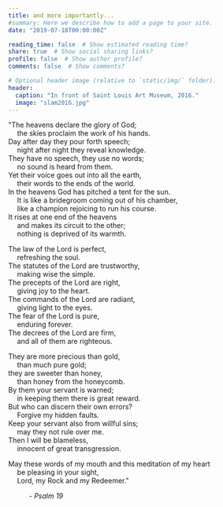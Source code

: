 ```yaml
---
title: and more importantly...
#summary: Here we describe how to add a page to your site.
date: "2019-07-18T00:00:00Z"

reading_time: false  # Show estimated reading time?
share: true  # Show social sharing links?
profile: false  # Show author profile?
comments: false  # Show comments?

# Optional header image (relative to `static/img/` folder).
header:
  caption: "In front of Saint Louis Art Museum, 2016."
  image: "slam2016.jpg"
---
```


"The heavens declare the glory of God;   
&emsp;    the skies proclaim the work of his hands.   
Day after day they pour forth speech;   
&emsp;    night after night they reveal knowledge.   
They have no speech, they use no words;   
&emsp;    no sound is heard from them.   
Yet their voice goes out into all the earth,   
&emsp;    their words to the ends of the world.   
In the heavens God has pitched a tent for the sun.   
&emsp;    It is like a bridegroom coming out of his chamber,   
&emsp;    like a champion rejoicing to run his course.   
It rises at one end of the heavens   
&emsp;    and makes its circuit to the other;   
&emsp;    nothing is deprived of its warmth.   

The law of the Lord is perfect,   
&emsp;    refreshing the soul.   
The statutes of the Lord are trustworthy,   
&emsp;    making wise the simple.   
The precepts of the Lord are right,   
&emsp;    giving joy to the heart.   
The commands of the Lord are radiant,   
&emsp;    giving light to the eyes.   
The fear of the Lord is pure,   
&emsp;    enduring forever.   
The decrees of the Lord are firm,   
&emsp;    and all of them are righteous.   

They are more precious than gold,   
&emsp;    than much pure gold;   
they are sweeter than honey,   
&emsp;    than honey from the honeycomb.   
By them your servant is warned;   
&emsp;    in keeping them there is great reward.   
But who can discern their own errors?   
&emsp;    Forgive my hidden faults.   
Keep your servant also from willful sins;   
&emsp;    may they not rule over me.   
Then I will be blameless,   
&emsp;    innocent of great transgression.   

May these words of my mouth and this meditation of my heart   
&emsp;    be pleasing in your sight,   
&emsp;    Lord, my Rock and my Redeemer."   

&emsp;&emsp;&emsp;_- Psalm 19_
